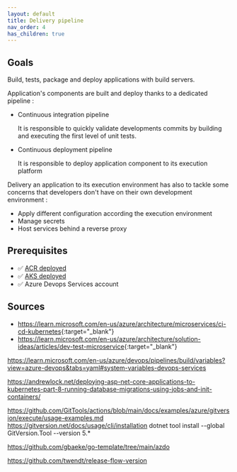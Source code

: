 ```yaml
---
layout: default
title: Delivery pipeline
nav_order: 4
has_children: true
---
```


## Goals

Build, tests, package and deploy applications with build servers.

Application's components are built and deploy thanks to a dedicated pipeline :

- Continuous integration pipeline

    It is responsible to quickly validate developments commits by building and executing the first level of unit tests.

- Continuous deployment pipeline

    It is responsible to deploy application component to its execution platform

Delivery an application to its execution environment has also to tackle some concerns that developers don't have on their own development environment :

- Apply different configuration according the execution environment
- Manage secrets
- Host services behind a reverse proxy

## Prerequisites

- ✅ [ACR deployed](https://ygo74.github.io/azure/03-acr/00-index.html)
- ✅ [AKS deployed](https://ygo74.github.io/azure/04-aks/00-index.html)
- ✅ Azure Devops Services account

## Sources

- <https://learn.microsoft.com/en-us/azure/architecture/microservices/ci-cd-kubernetes>{:target="_blank"}
- <https://learn.microsoft.com/en-us/azure/architecture/solution-ideas/articles/dev-test-microservice>{:target="_blank"}


https://learn.microsoft.com/en-us/azure/devops/pipelines/build/variables?view=azure-devops&tabs=yaml#system-variables-devops-services

https://andrewlock.net/deploying-asp-net-core-applications-to-kubernetes-part-8-running-database-migrations-using-jobs-and-init-containers/


https://github.com/GitTools/actions/blob/main/docs/examples/azure/gitversion/execute/usage-examples.md
https://gitversion.net/docs/usage/cli/installation
dotnet tool install --global GitVersion.Tool --version 5.*


https://github.com/gbaeke/go-template/tree/main/azdo


https://github.com/twendt/release-flow-version